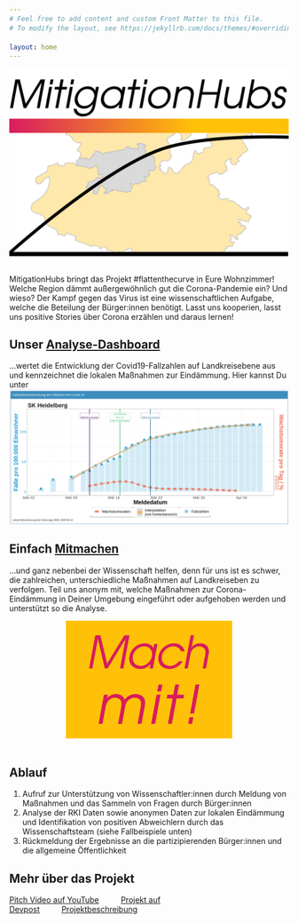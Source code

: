 ```yaml
---
# Feel free to add content and custom Front Matter to this file.
# To modify the layout, see https://jekyllrb.com/docs/themes/#overriding-theme-defaults

layout: home
---
```


![Logo_WhiteBG.png](/logo/Logo_WhiteBG.png)

MitigationHubs bringt das Projekt #flattenthecurve in Eure Wohnzimmer! Welche Region dämmt außergewöhnlich gut die Corona-Pandemie ein? Und wieso? Der Kampf gegen das Virus ist eine wissenschaftlichen Aufgabe, welche die Beteilung der Bürger:innen benötigt. Lasst uns kooperien, lasst uns positive Stories über Corona erzählen und daraus lernen!

## Unser [Analyse-Dashboard](http://mitigationhubs.shinyapps.io/mitigationhubs-shiny)
...wertet die Entwicklung der Covid19-Fallzahlen auf Landkreisebene aus und kennzeichnet die lokalen Maßnahmen zur Eindämmung. Hier kannst Du unter
[![SKHeidelberg_Dashboard.png](/logo/SKHeidelberg_Dashboard.png)](http://mitigationhubs.shinyapps.io/mitigationhubs-shiny)
<!--<iframe src="http://mitigationhubs.shinyapps.io/mitigationhubs-shiny/" width="100%" height="400px"></iframe> -->

## Einfach [Mitmachen](https://forms.gle/3Jd2hRYbJGRBZ42d6?hl=de)
...und ganz nebenbei der Wissenschaft helfen, denn für uns ist es schwer, die zahlreichen, unterschiedliche Maßnahmen auf Landkreiseben zu verfolgen. Teil uns anonym mit, welche Maßnahmen zur Corona-Eindämmung in Deiner Umgebung eingeführt oder aufgehoben werden und unterstützt so die Analyse.
<div style="text-align:center">
	<a href="https://forms.gle/3Jd2hRYbJGRBZ42d6?hl=de">
		<img src="/logo/MachMitButton.png" alt="Mach mit!" title="MachMitButton.png" width="300" />
	</a>
	</div>
<br/>

## Ablauf

1. Aufruf zur Unterstützung von Wissenschaftler:innen durch Meldung von Maßnahmen und das Sammeln von Fragen durch Bürger:innen
2. Analyse der RKI Daten sowie anonymen Daten zur lokalen Eindämmung und Identifikation von positiven Abweichlern durch das Wissenschaftsteam (siehe Fallbeispiele unten)
3. Rückmeldung der Ergebnisse an die partizipierenden Bürger:innen und die allgemeine Öffentlichkeit

## Mehr über das Projekt

[Pitch Video auf YouTube](https://www.youtube.com/watch?v=c1ocxDVbZk0&feature=youtu.be)          [Projekt auf Devpost](https://devpost.com/software/landkreis-basierte-datenanalyse-der-fallzahlen-njehgr)          [Projektbeschreibung](/project.markdown)
